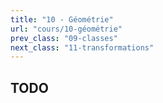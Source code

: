 ```yaml
---
title: "10 - Géométrie"
url: "cours/10-géométrie"
prev_class: "09-classes"
next_class: "11-transformations"
---
```


## TODO